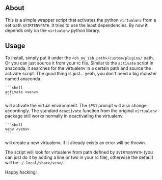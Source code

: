 ## About

This is a simple wrapper script that activates the python `virtualenv` from a set path `$VIRTENVPATH`.
It tries to use the least dependencies. By now it depends only on the `virtualenv` python library.

## Usage

To install, simply put it under the `<oh_my_zsh_path>/custom/plugins/` path.
Or you can just source it from your rc file.
Similar to the `activate` script in anaconda, it searches for the virtualenv in a certain path and source the activate script. The good thing is just... yeah, you don't need a big monster named anaconda.
    
    ```shell
    activate <venv>
    ```
will activate the virtual environment. The `$PS1` prompt will also change accordingly.
The standard `deactivate` function from the original `virtualenv` package still works normally in deactivating the virtualenv.
    
    ```shell
    venv <venv>
    ```
will create a new virtualenv. If it already exists an error will be thrown.

The script will look for virtualenv from path defined by `$VIRTENVPATH` (you can just do it by adding a line or two in your rc file), otherwise the default will be `~/.local/share/venv/`.

Happy hacking!
